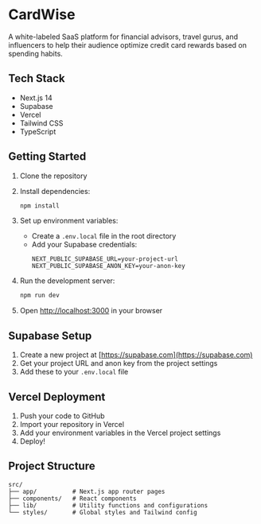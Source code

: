 # CardWise

A white-labeled SaaS platform for financial advisors, travel gurus, and influencers to help their audience optimize credit card rewards based on spending habits.

## Tech Stack

- Next.js 14
- Supabase
- Vercel
- Tailwind CSS
- TypeScript

## Getting Started

1. Clone the repository
2. Install dependencies:
   ```bash
   npm install
   ```

3. Set up environment variables:
   - Create a `.env.local` file in the root directory
   - Add your Supabase credentials:
     ```
     NEXT_PUBLIC_SUPABASE_URL=your-project-url
     NEXT_PUBLIC_SUPABASE_ANON_KEY=your-anon-key
     ```

4. Run the development server:
   ```bash
   npm run dev
   ```

5. Open [http://localhost:3000](http://localhost:3000) in your browser

## Supabase Setup

1. Create a new project at [https://supabase.com](https://supabase.com)
2. Get your project URL and anon key from the project settings
3. Add these to your `.env.local` file

## Vercel Deployment

1. Push your code to GitHub
2. Import your repository in Vercel
3. Add your environment variables in the Vercel project settings
4. Deploy!

## Project Structure

```
src/
├── app/          # Next.js app router pages
├── components/   # React components
├── lib/          # Utility functions and configurations
└── styles/       # Global styles and Tailwind config
``` 